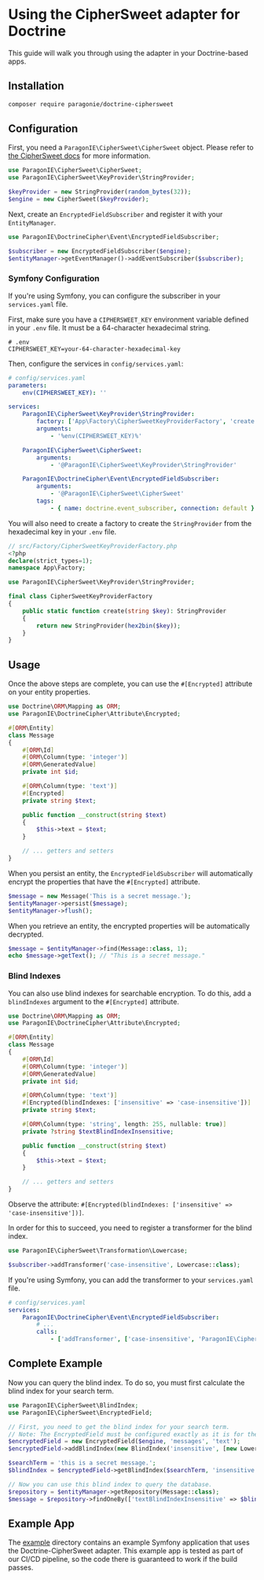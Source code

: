 # Using the CipherSweet adapter for Doctrine

This guide will walk you through using the adapter in your Doctrine-based apps.

## Installation

```bash
composer require paragonie/doctrine-ciphersweet
```

## Configuration

First, you need a `ParagonIE\CipherSweet\CipherSweet` object. Please refer to
[the CipherSweet docs](https://ciphersweet.paragonie.com/php/setup) for more information.

```php
use ParagonIE\CipherSweet\CipherSweet;
use ParagonIE\CipherSweet\KeyProvider\StringProvider;

$keyProvider = new StringProvider(random_bytes(32));
$engine = new CipherSweet($keyProvider);
```

Next, create an `EncryptedFieldSubscriber` and register it with your `EntityManager`.

```php
use ParagonIE\DoctrineCipher\Event\EncryptedFieldSubscriber;

$subscriber = new EncryptedFieldSubscriber($engine);
$entityManager->getEventManager()->addEventSubscriber($subscriber);
```

### Symfony Configuration

If you're using Symfony, you can configure the subscriber in your `services.yaml` file.

First, make sure you have a `CIPHERSWEET_KEY` environment variable defined in your `.env` file.
It must be a 64-character hexadecimal string.

```env
# .env
CIPHERSWEET_KEY=your-64-character-hexadecimal-key
```

Then, configure the services in `config/services.yaml`:

```yaml
# config/services.yaml
parameters:
    env(CIPHERSWEET_KEY): ''

services:
    ParagonIE\CipherSweet\KeyProvider\StringProvider:
        factory: ['App\Factory\CipherSweetKeyProviderFactory', 'create']
        arguments:
            - '%env(CIPHERSWEET_KEY)%'

    ParagonIE\CipherSweet\CipherSweet:
        arguments:
            - '@ParagonIE\CipherSweet\KeyProvider\StringProvider'

    ParagonIE\DoctrineCipher\Event\EncryptedFieldSubscriber:
        arguments:
            - '@ParagonIE\CipherSweet\CipherSweet'
        tags:
            - { name: doctrine.event_subscriber, connection: default }
```

You will also need to create a factory to create the `StringProvider` from the hexadecimal key
in your `.env` file.

```php
// src/Factory/CipherSweetKeyProviderFactory.php
<?php
declare(strict_types=1);
namespace App\Factory;

use ParagonIE\CipherSweet\KeyProvider\StringProvider;

final class CipherSweetKeyProviderFactory
{
    public static function create(string $key): StringProvider
    {
        return new StringProvider(hex2bin($key));
    }
}
```

## Usage

Once the above steps are complete, you can use the `#[Encrypted]` attribute on your entity properties.

```php
use Doctrine\ORM\Mapping as ORM;
use ParagonIE\DoctrineCipher\Attribute\Encrypted;

#[ORM\Entity]
class Message
{
    #[ORM\Id]
    #[ORM\Column(type: 'integer')]
    #[ORM\GeneratedValue]
    private int $id;

    #[ORM\Column(type: 'text')]
    #[Encrypted]
    private string $text;

    public function __construct(string $text)
    {
        $this->text = $text;
    }

    // ... getters and setters
}
```

When you persist an entity, the `EncryptedFieldSubscriber` will automatically encrypt the properties that have the
`#[Encrypted]` attribute.

```php
$message = new Message('This is a secret message.');
$entityManager->persist($message);
$entityManager->flush();
```

When you retrieve an entity, the encrypted properties will be automatically decrypted.

```php
$message = $entityManager->find(Message::class, 1);
echo $message->getText(); // "This is a secret message."
```

### Blind Indexes

You can also use blind indexes for searchable encryption. To do this, add a `blindIndexes` argument to the
`#[Encrypted]` attribute.

```php
use Doctrine\ORM\Mapping as ORM;
use ParagonIE\DoctrineCipher\Attribute\Encrypted;

#[ORM\Entity]
class Message
{
    #[ORM\Id]
    #[ORM\Column(type: 'integer')]
    #[ORM\GeneratedValue]
    private int $id;

    #[ORM\Column(type: 'text')]
    #[Encrypted(blindIndexes: ['insensitive' => 'case-insensitive'])]
    private string $text;

    #[ORM\Column(type: 'string', length: 255, nullable: true)]
    private ?string $textBlindIndexInsensitive;

    public function __construct(string $text)
    {
        $this->text = $text;
    }

    // ... getters and setters
}
```

Observe the attribute: `#[Encrypted(blindIndexes: ['insensitive' => 'case-insensitive'])]`. 

In order for this to succeed, you need to register a transformer for the blind index.

```php
use ParagonIE\CipherSweet\Transformation\Lowercase;

$subscriber->addTransformer('case-insensitive', Lowercase::class);
```

If you're using Symfony, you can add the transformer to your `services.yaml` file.

```yaml
# config/services.yaml
services:
    ParagonIE\DoctrineCipher\Event\EncryptedFieldSubscriber:
        # ...
        calls:
            - ['addTransformer', ['case-insensitive', 'ParagonIE\CipherSweet\Transformation\Lowercase']]
```

## Complete Example

Now you can query the blind index. To do so, you must first calculate the blind index for your search term.

```php
use ParagonIE\CipherSweet\BlindIndex;
use ParagonIE\CipherSweet\EncryptedField;

// First, you need to get the blind index for your search term.
// Note: The EncryptedField must be configured exactly as it is for the entity.
$encryptedField = new EncryptedField($engine, 'messages', 'text');
$encryptedField->addBlindIndex(new BlindIndex('insensitive', [new Lowercase()]));

$searchTerm = 'this is a secret message.';
$blindIndex = $encryptedField->getBlindIndex($searchTerm, 'insensitive');

// Now you can use this blind index to query the database.
$repository = $entityManager->getRepository(Message::class);
$message = $repository->findOneBy(['textBlindIndexInsensitive' => $blindIndex]);
```

## Example App

The [example](example) directory contains an example Symfony application that uses the Doctrine-CipherSweet adapter.
This example app is tested as part of our CI/CD pipeline, so the code there is guaranteed to work if the build passes.
